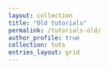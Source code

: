 ```yaml
---
layout: collection
title: "Old tutorials"
permalink: /tutorials-old/
author_profile: true
collection: tuts
entries_layout: grid
---
```


